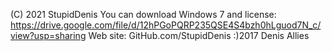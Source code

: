 (C) 2021 StupidDenis 
You can download Windows 7 and license:
https://drive.google.com/file/d/12hPGoPQRP235QSE4S4bzh0hLguod7N_c/view?usp=sharing
Web site:
GitHub.com/StupidDenis
:)2017 Denis Allies
